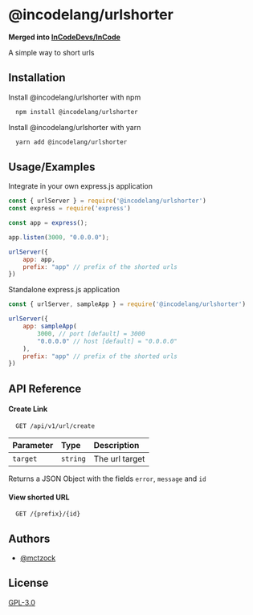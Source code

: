 
# @incodelang/urlshorter

**Merged into [InCodeDevs/InCode](https://github.com/InCodeDevs/InCode)**

A simple way to short urls


## Installation

Install @incodelang/urlshorter with npm

```bash
  npm install @incodelang/urlshorter
```

Install @incodelang/urlshorter with yarn

```bash
  yarn add @incodelang/urlshorter
```

## Usage/Examples

Integrate in your own express.js application

```javascript
const { urlServer } = require('@incodelang/urlshorter')
const express = require('express')

const app = express();

app.listen(3000, "0.0.0.0");

urlServer({
    app: app,
    prefix: "app" // prefix of the shorted urls
})
```

Standalone express.js application

```javascript
const { urlServer, sampleApp } = require('@incodelang/urlshorter')

urlServer({
    app: sampleApp(
        3000, // port [default] = 3000
        "0.0.0.0" // host [default] = "0.0.0.0"
    ),
    prefix: "app" // prefix of the shorted urls
})

```

## API Reference

#### Create Link

```http
  GET /api/v1/url/create
```

| Parameter | Type     | Description                       |
| :-------- | :------- | :-------------------------------- |
| `target` | `string` | The url target |

Returns a JSON Object with the fields `error`, `message` and `id`

#### View shorted URL

```http
  GET /{prefix}/{id}
```


## Authors

- [@mctzock](https://www.github.com/mctzock)


## License

[GPL-3.0](https://choosealicense.com/licenses/gpl-3.0/)

  
